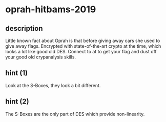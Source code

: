 # oprah-hitbams-2019

## description

Little known fact about Oprah is that before giving away cars she used to give away flags. Encrypted with state-of-the-art crypto at the time, which looks a lot like good old DES. Connect to <ip> at <port> to get your flag and dust off your good old crypanalysis skills. 

## hint (1)

Look at the S-Boxes, they look a bit different. 

## hint (2)

The S-Boxes are the only part of DES which provide non-linearity.

